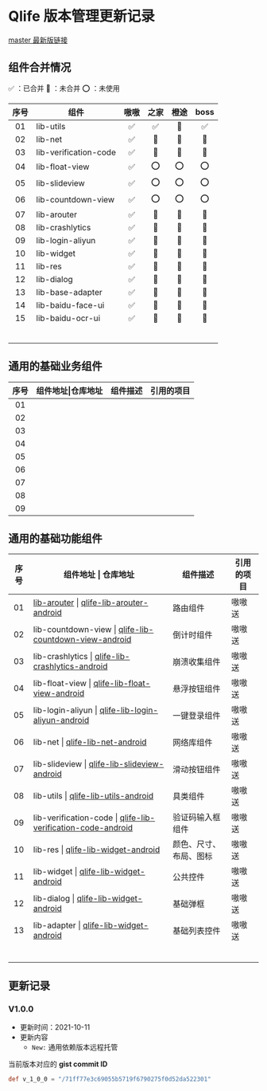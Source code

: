 # Qlife 版本管理更新记录

[master 最新版链接](https://raw.githubusercontent.com/qlife-android/version-config-gradle/master/version.gradle)

## 组件合并情况

:white_check_mark: ：已合并	:large_blue_circle: ：未合并	:o: ：未使用

| 序号 | 组件                  |        嗷嗷        |             之家              |             橙途              |             boss              |
| :--: | --------------------- | :----------------: | :---------------------------: | :---------------------------: | :---------------------------: |
|  01  | lib-utils             | :white_check_mark: |      :white_check_mark:       | :large_blue_circle: |      :white_check_mark:       |
|  02  | lib-net               | :white_check_mark: | :large_blue_circle: | :large_blue_circle: | :large_blue_circle: |
|  03  | lib-verification-code | :white_check_mark: | :large_blue_circle: | :large_blue_circle: | :large_blue_circle: |
|  04  | lib-float-view        | :white_check_mark: |              :o:              |              :o:              |              :o:              |
|  05  | lib-slideview         | :white_check_mark: |              :o:              |              :o:              |              :o:              |
|  06  | lib-countdown-view    | :white_check_mark: |              :o:              |              :o:              |              :o:              |
|  07  | lib-arouter           | :white_check_mark: |              :large_blue_circle:              |              :large_blue_circle:              |              :large_blue_circle:              |
|  08  | lib-crashlytics       | :white_check_mark: | :large_blue_circle: | :large_blue_circle: | :large_blue_circle: |
|  09  | lib-login-aliyun      | :white_check_mark: | :large_blue_circle: | :large_blue_circle: | :large_blue_circle: |
|  10  | lib-widget            | :white_check_mark: | :large_blue_circle: | :large_blue_circle: | :large_blue_circle: |
|  11  | lib-res               | :white_check_mark: | :large_blue_circle: | :large_blue_circle: | :large_blue_circle: |
|  12  | lib-dialog            | :white_check_mark: | :large_blue_circle: | :large_blue_circle: | :large_blue_circle: |
|  13  | lib-base-adapter      | :white_check_mark: | :large_blue_circle: | :large_blue_circle: | :large_blue_circle: |
|  14  | lib-baidu-face-ui     | :white_check_mark: | :large_blue_circle: | :large_blue_circle: | :large_blue_circle: |
|  15  | lib-baidu-ocr-ui      | :white_check_mark: | :large_blue_circle: | :large_blue_circle: | :large_blue_circle: |
|  |  |  |  |  |  |
|  |  |  |  |  |  |
|  |  |  |  |  |  |
|  |  |  |  |  |  |
|  |  |  |  |  |  |
|  |  |  |  |  |  |











## 通用的基础业务组件

| 序号 | 组件地址\|仓库地址 | 组件描述 | 引用的项目 |
| :--: | ------------------ | -------- | ---------- |
|  01  |                    |          |            |
|  02  |                    |          |            |
|  03  |                    |          |            |
|  04  |                    |          |            |
|  05  |                    |          |            |
|  06  |                    |          |            |
|  07  |                    |          |            |
|  08  |                    |          |            |
|  09  |                    |          |            |





## 通用的基础功能组件

| 序号 | 组件地址 \| 仓库地址                                         | 组件描述               | 引用的项目 |
| :--: | ------------------------------------------------------------ | ---------------------- | ---------- |
|  01  | [lib-arouter](https://github.com/qlife-android/qlife-lib-arouter-android/tree/master/lib/lib-arouter) \| [qlife-lib-arouter-android](https://github.com/qlife-android/qlife-lib-arouter-android) | 路由组件               | 嗷嗷送     |
|  02  | lib-countdown-view \| [qlife-lib-countdown-view-android](https://github.com/qlife-android/qlife-lib-countdown-view-android) | 倒计时组件             | 嗷嗷送     |
|  03  | lib-crashlytics \| [qlife-lib-crashlytics-android](https://github.com/qlife-android/qlife-lib-crashlytics-android) | 崩溃收集组件           | 嗷嗷送     |
|  04  | lib-float-view \| [qlife-lib-float-view-android](https://github.com/qlife-android/qlife-lib-float-view-android) | 悬浮按钮组件           | 嗷嗷送     |
|  05  | lib-login-aliyun \| [qlife-lib-login-aliyun-android](https://github.com/qlife-android/qlife-lib-login-aliyun-android) | 一键登录组件           | 嗷嗷送     |
|  06  | lib-net \| [qlife-lib-net-android](https://github.com/qlife-android/qlife-lib-net-android) | 网络库组件             | 嗷嗷送     |
|  07  | lib-slideview \| [qlife-lib-slideview-android](https://github.com/qlife-android/qlife-lib-slideview-android) | 滑动按钮组件           | 嗷嗷送     |
|  08  | lib-utils \| [qlife-lib-utils-android](https://github.com/qlife-android/qlife-lib-utils-android) | 具类组件               | 嗷嗷送     |
|  09  | lib-verification-code \| [qlife-lib-verification-code-android](https://github.com/qlife-android/qlife-lib-verification-code-android) | 验证码输入框组件       | 嗷嗷送     |
|  10  | lib-res \| [qlife-lib-widget-android](https://github.com/qlife-android/qlife-lib-widget-android) | 颜色、尺寸、布局、图标 | 嗷嗷送     |
|  11  | lib-widget \| [qlife-lib-widget-android](https://github.com/qlife-android/qlife-lib-widget-android) | 公共控件               | 嗷嗷送     |
|  12  | lib-dialog \|  [qlife-lib-widget-android](https://github.com/qlife-android/qlife-lib-widget-android) | 基础弹框               | 嗷嗷送     |
|  13  | lib-adapter \|  [qlife-lib-widget-android](https://github.com/qlife-android/qlife-lib-widget-android) | 基础列表控件           | 嗷嗷送     |
|      |                                                              |                        |            |
|      |                                                              |                        |            |
|      |                                                              |                        |            |
|      |                                                              |                        |            |
|      |                                                              |                        |            |
|      |                                                              |                        |            |







## 更新记录

### V1.0.0

- 更新时间：2021-10-11
- 更新内容
  - `New:` 通用依赖版本远程托管

当前版本对应的  **gist commit ID**

```groovy
def v_1_0_0 = "/71ff77e3c69055b5719f6790275f0d52da522301"
```



